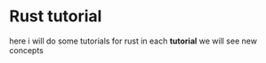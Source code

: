 # Rust tutorial

here i will do some tutorials for rust
in each **tutorial** we will see new concepts
